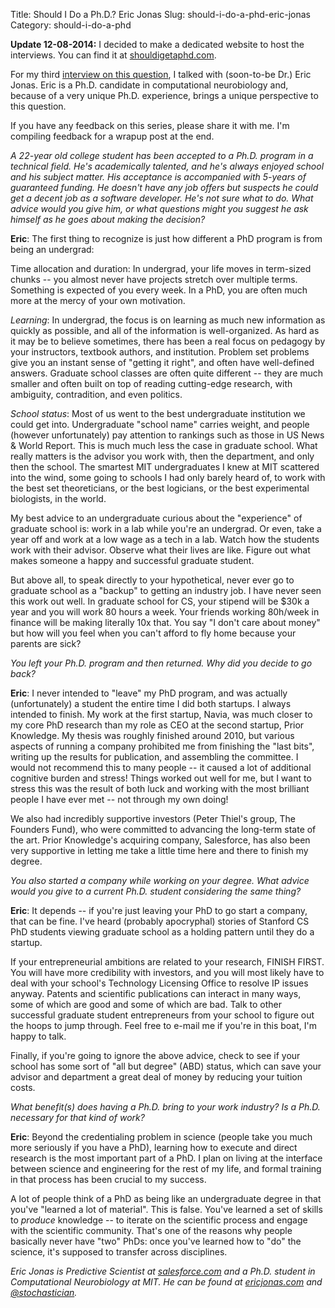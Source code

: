 Title: Should I Do a Ph.D.? Eric Jonas
Slug: should-i-do-a-phd-eric-jonas
Category: should-i-do-a-phd

__Update 12-08-2014:__ I decided to make a dedicated website to host the interviews. You can find it at [shouldigetaphd.com](http://shouldigetaphd.com/).

For my third [interview on this question](http://stiglerdiet.com/tag/should-i-do-a-phd.html "Tag: should-i-do-a-phd"), I talked with (soon-to-be Dr.) Eric Jonas. Eric is a Ph.D. candidate in computational neurobiology and, because of a very unique Ph.D. experience, brings a unique perspective to this question.

If you have any feedback on this series, please share it with me. I'm compiling feedback for a wrapup post at the end.

_A 22-year old college student has been accepted to a Ph.D. program
in a technical field. He's academically talented, and he's always
enjoyed school and his subject matter. His acceptance is accompanied
with 5-years of guaranteed funding. He doesn't have any job offers but
suspects he could get a decent job as a software developer. He's not
sure what to do. What advice would you give him, or what questions
might you suggest he ask himself as he goes about making the decision?_

__Eric__: The first thing to recognize is just how different a PhD program is
from being an undergrad:

Time allocation and duration: In undergrad, your life moves in
term-sized chunks -- you almost never have projects stretch over
multiple terms. Something is expected of you every week. In a PhD, you
are often much more at the mercy of your own motivation.

_Learning_: In undergrad, the focus is on learning as much new
information as quickly as possible, and all of the information is
well-organized. As hard as it may be to believe sometimes, there has
been a real focus on pedagogy by your instructors, textbook authors,
and institution. Problem set problems give you an instant sense of
"getting it right", and often have well-defined answers. Graduate
school classes are often quite different -- they are much smaller and
often built on top of reading cutting-edge research, with ambiguity,
contradition, and even politics.

_School status_: Most of us went to the best undergraduate institution
we could get into. Undergraduate "school name" carries weight, and
people (however unfortunately) pay attention to rankings such as those
in US News & World Report. This is much much less the case in graduate
school. What really matters is the advisor you work with, then the
department, and only then the school. The smartest MIT undergraduates
I knew at MIT scattered into the wind, some going to schools I had
only barely heard of, to work with the best set theoreticians, or the
best logicians, or the best experimental biologists, in the world.

My best advice to an undergraduate curious about the "experience" of
graduate school is: work in a lab while you're an undergrad. Or even,
take a year off and work at a low wage as a tech in a lab. Watch how
the students work with their advisor. Observe what their lives are
like. Figure out what makes someone a happy and successful graduate
student.

But above all, to speak directly to your hypothetical, never ever go
to graduate school as a "backup" to getting an industry job. I have
never seen this work out well. In graduate school for CS, your stipend
will be $30k a year and you will work 80 hours a week. Your friends
working 80h/week in finance will be making literally 10x that. You say
"I don't care about money" but how will you feel when you can't afford
to fly home because your parents are sick?

_You left your Ph.D. program and then returned. Why did you decide to go back?_

__Eric__: I never intended to "leave" my PhD program, and was actually
(unfortunately) a student the entire time I did both startups. I
always intended to finish. My work at the first startup, Navia, was
much closer to my core PhD research than my role as CEO at the second
startup, Prior Knowledge. My thesis was roughly finished around 2010,
but various aspects of running a company prohibited me from finishing
the "last bits", writing up the results for publication, and
assembling the committee. I would not recommend this to many people -- it caused a lot of additional cognitive burden and stress! Things
worked out well for me, but I want to stress this was the result of
both luck and working with the most brilliant people I have ever met
-- not through my own doing!

We also had incredibly supportive investors (Peter Thiel's group, The
Founders Fund), who were committed to advancing the long-term state of
the art. Prior Knowledge's acquiring company, Salesforce, has also
been very supportive in letting me take a little time here and there
to finish my degree.

_You also started a company while working on your degree. What advice
would you give to a current Ph.D. student considering the same thing?_

__Eric__: It depends -- if you're just leaving your PhD to go start a company,
that can be fine. I've heard (probably apocryphal) stories of Stanford
CS PhD students viewing graduate school as a holding pattern until
they do a startup.

If your entrepreneurial ambitions are related to your research, FINISH FIRST. You will have more credibility with investors, and you will
most likely have to deal with your school's Technology Licensing
Office to resolve IP issues anyway. Patents and scientific
publications can interact in many ways, some of which are good and
some of which are bad. Talk to other successful graduate student
entrepreneurs from your school to figure out the hoops to jump
through. Feel free to e-mail me if you're in this boat, I'm happy to
talk.

Finally, if you're going to ignore the above advice, check to see if
your school has some sort of "all but degree" (ABD) status, which can
save your advisor and department a great deal of money by reducing
your tuition costs.

_What benefit(s) does having a Ph.D. bring to your work industry? Is
a Ph.D. necessary for that kind of work?_

__Eric__: Beyond the credentialing problem in science (people take you much more
seriously if you have a PhD), learning how to execute and direct
research is the most important part of a PhD. I plan on living at the
interface between science and engineering for the rest of my life, and
formal training in that process has been crucial to my success.

A lot of people think of a PhD as being like an undergraduate degree
in that you've "learned a lot of material". This is false. You've
learned a set of skills to _produce_ knowledge -- to iterate on the
scientific process and engage with the scientific community. That's
one of the reasons why people basically never have "two" PhDs: once
you've learned how to "do" the science, it's supposed to transfer
across disciplines.

_Eric Jonas is  Predictive Scientist at [salesforce.com](http://www.salesforce.com/ "CRM and Cloud Computing To Grow Your Business - Salesforce.com") and a Ph.D. student in Computational Neurobiology at MIT. He can be found at [ericjonas.com](http://ericjonas.com/ "Eric Jonas") and [@stochastician](https://twitter.com/stochastician "Eric Jonas (stochastician) on Twitter")._